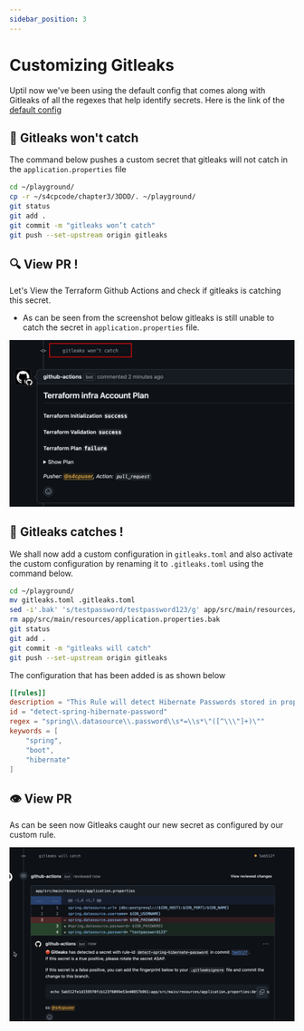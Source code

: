 ```yaml
---
sidebar_position: 3
---
```


# Customizing Gitleaks

Uptil now we've been using the default config that comes along with Gitleaks of all the regexes that help identify secrets. Here is the link of the [default config](https://github.com/gitleaks/gitleaks/blob/master/config/gitleaks.toml)

## 🚫 Gitleaks won't catch

The command below pushes a custom secret that gitleaks will not catch in the `application.properties` file

```bash
cd ~/playground/
cp -r ~/s4cpcode/chapter3/3DDD/. ~/playground/
git status
git add .
git commit -m "gitleaks won’t catch"
git push --set-upstream origin gitleaks
```

## 🔍 View PR !

Let's View the Terraform Github Actions and check if gitleaks is catching this secret.

- As can be seen from the screenshot below gitleaks is still unable to catch the secret in `application.properties` file.

![](img/gitleaks_wont_catch.png)

## 🎣 Gitleaks catches !

We shall now add a custom configuration in `gitleaks.toml` and also activate the custom configuration by renaming it to `.gitleaks.toml` using the command below.

```bash
cd ~/playground/
mv gitleaks.toml .gitleaks.toml
sed -i'.bak' 's/testpassword/testpassword123/g' app/src/main/resources/application.properties
rm app/src/main/resources/application.properties.bak
git status
git add .
git commit -m "gitleaks will catch"
git push --set-upstream origin gitleaks
```

The configuration that has been added is as shown below

```toml
[[rules]]
description = "This Rule will detect Hibernate Passwords stored in properties file"
id = "detect-spring-hibernate-password"
regex = "spring\\.datasource\\.password\\s*=\\s*\"([^\\\"]+)\""
keywords = [
    "spring",
    "boot",
    "hibernate"
]
```

## 👁️ View PR

As can be seen now Gitleaks caught our new secret as configured by our custom rule.

![](img/gitleaks_will_catch.png)
